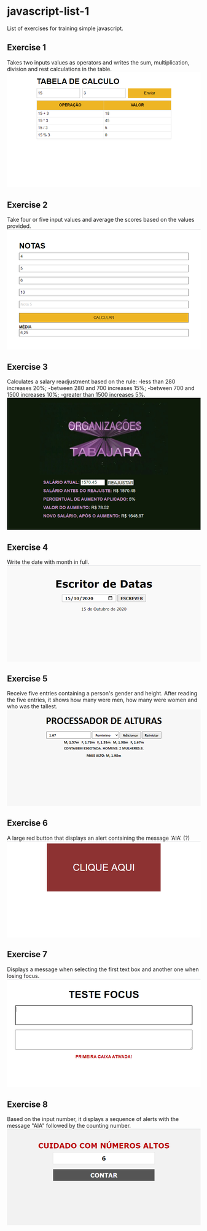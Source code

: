# javascript-list-1
List of exercises for training simple javascript.

## Exercise 1
Takes two inputs values as operators and writes the sum, multiplication, division and rest calculations in the table.
<img src="assets/ex_1.png">

## Exercise 2
Take four or five input values and average the scores based on the values provided.
<img src="assets/ex_2.png">

## Exercise 3
Calculates a salary readjustment based on the rule:
    -less than 280 increases 20%;
    -between 280 and 700 increases 15%;
    -between 700 and 1500 increases 10%;
    -greater than 1500 increases 5%.
<img src="assets/ex_3.png">

## Exercise 4
Write the date with month in full.
<img src="assets/ex_4.png">

## Exercise 5
Receive five entries containing a person's gender and height. After reading the five entries, it shows how many were men, how many were women and who was the tallest.
<img src="assets/ex_5.png">

## Exercise 6
A large red button that displays an alert containing the message 'AIA' (?)
<img src="assets/ex_6.png">

## Exercise 7
Displays a message when selecting the first text box and another one when losing focus.
<img src="assets/ex_7.png">

## Exercise 8
Based on the input number, it displays a sequence of alerts with the message "AIA" followed by the counting number.
<img src="assets/ex_8.png">

